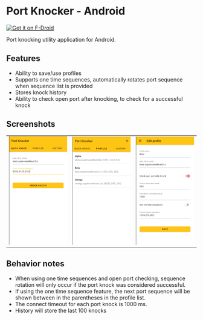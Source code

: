 # Port Knocker - Android

[<img src="https://f-droid.org/badge/get-it-on.png"
      alt="Get it on F-Droid"
      height="80">](https://f-droid.org/packages/ca.andries.portknocker/)

Port knocking utility application for Android.

## Features

- Ability to save/use profiles
- Supports one time sequences, automatically rotates port sequence when sequence list is provided
- Stores knock history
- Ability to check open port after knocking, to check for a successful knock

## Screenshots

<table>
<tr>
<td><img src="doc/screen1.png"></td>
<td><img src="doc/screen2.png"></td>
<td><img src="doc/screen3.png"></td>
</tr>
</table>

## Behavior notes

- When using one time sequences and open port checking, sequence rotation will only occur if the port knock was considered successful.
- If using the one time sequence feature, the next port sequence will be shown between in the parentheses in the profile list.
- The connect timeout for each port knock is 1000 ms.
- History will store the last 100 knocks
